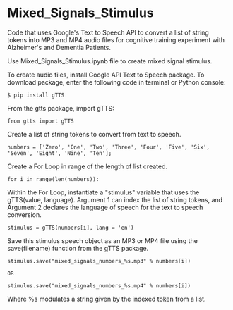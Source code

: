 # Mixed_Signals_Stimulus
Code that uses Google's Text to Speech API to convert a list of string tokens into MP3 and MP4 audio files for cognitive training experiment with Alzheimer's and Dementia Patients. 

Use Mixed_Signals_Stimulus.ipynb file to create mixed signal stimulus.

To create audio files, install Google API Text to Speech package. To download package, enter the following code in terminal or Python console:

	$ pip install gTTS

From the gtts package, import gTTS:

	from gtts import gTTS

Create a list of string tokens to convert from text to speech.

	numbers = ['Zero', 'One', 'Two', 'Three', 'Four', 'Five', 'Six', 'Seven', 'Eight', 'Nine', 'Ten'];


Create a For Loop in range of the length of list created.

	for i in range(len(numbers)):

Within the For Loop, instantiate a "stimulus" variable that uses the gTTS(value, language). Argument 1 can index the list of string tokens, and Argument 2 declares the language of speech for the text to speech conversion.

	stimulus = gTTS(numbers[i], lang = 'en')

Save this stimulus speech object as an MP3 or MP4 file using the save(filename) function from the gTTS package. 
	
	stimulus.save("mixed_signals_numbers_%s.mp3" % numbers[i])

	OR

	stimulus.save("mixed_signals_numbers_%s.mp4" % numbers[i])

Where %s modulates a string given by the indexed token from a list. 
